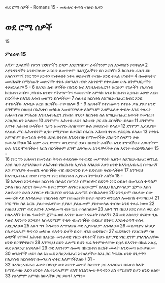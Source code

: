 ﻿
ወደ ሮሜ ሰዎች - Romans 15 - መጽሐፍ ቅዱስ ብሉይ ኪዳን
# ወደ ሮሜ ሰዎች
15
### ምዕራፍ 15
 እኛም ኃይለኞች የሆንን የደካሞችን ድካም እንድንሸከም ራሳችንንም ደስ እንዳናሰኝ ይገባናል።
2  እያንዳንዳችን እንድናንጸው እርሱን ለመጥቀም ባልንጀራችንን ደስ እናሰኝ።
3  ክርስቶስ ራሱን ደስ አላሰኘምና፤ ነገር ግን። አንተን የነቀፉበት ነቀፋ ወደቀብኝ ተብሎ እንደ ተጻፈ ሆነበት።
4  በመጽናትና መጻሕፍት በሚሰጡት መጽናናት ተስፋ ይሆንልን ዘንድ አስቀድሞ የተጻፈው ሁሉ ለትምህርታችን ተጽፎአልና።
5 -
6  በአንድ ልብ ሆናችሁ በአንድ አፍ እግዚአብሔርን፥ እርሱም የጌታችን የኢየሱስ ክርስቶስ አባት፥ ታከብሩ ዘንድ፥ የትዕግሥትና የመጽናናት አምላክ እንደ ክርስቶስ ኢየሱስ ፈቃድ እርስ በርሳችሁ በአንድ አሳብ መሆንን ይስጣችሁ።
7  ስለዚህ ክርስቶስ ለእግዚአብሔር ክብር እንደ ተቀበላችሁ እንዲሁ እርስ በርሳችሁ ተቀባበሉ።
8 -
9  ለአባቶች የተሰጠውን የተስፋ ቃል ያጸና ዘንድ ደግሞም። ስለዚህ በአሕዛብ መካከል አመሰግንሃለሁ ለስምህም እዘምራለሁ ተብሎ እንደ ተጻፈ፥ አሕዛብ ስለ ምሕረቱ እግዚአብሔርን ያከብሩ ዘንድ፥ ክርስቶስ ስለ እግዚአብሔር እውነት የመገረዝ አገልጋይ ሆነ እላለሁ።
10  ደግሞም። አሕዛብ ሆይ፥ ከሕዝቡ ጋር ደስ ይበላችሁ ይላል።
11  ደግሞም። እናንተ አሕዛብ ሁላችሁ፥ ጌታን አመስግኑ ሕዝቦቹም ሁሉ ይወድሱት ይላል።
12  ደግሞም ኢሳይያስ። የእሴይ ሥር አሕዛብንም ሊገዛ የሚነሣው ይሆናል፤ በእርሱ አሕዛብ ተስፋ ያደርጋሉ ይላል።
13  የተስፋ አምላክም በመንፈስ ቅዱስ ኃይል በተስፋ እንድትበዙ በማመናችሁ ደስታንና ሰላምን ሁሉ ይሙላባችሁ።
14  እኔም ራሴ ደግሞ፥ ወንድሞቼ ሆይ፥ በበጎነት ራሳችሁ እንደ ተሞላችሁ፥ እውቀትም ሁሉ እንደ ሞላባችሁ፥ እርስ በርሳችሁም ደግሞ ልትገሠጹ እንዲቻላችሁ ስለ እናንተ ተረድቼአለሁ።
15 -  
16  ነገር ግን አሕዛብ በመንፈስ ቅዱስ ተቀድሰው የተወደደ መሥዋዕት ሊሆኑ፥ ለእግዚአብሔር ወንጌል እንደ ካህን እያገለገልሁ፥ ለአሕዛብ የክርስቶስ ኢየሱስ አገልጋይ እሆን ዘንድ ከእግዚአብሔር በተሰጠኝ ጸጋ ምክንያት ተመልሼ ላሳስባችሁ ብዬ በአንዳንድ ቦታ በድፍረት ጻፍሁላችሁ።
17  እንግዲህ ከእግዚአብሔር ዘንድ በሚሆን ነገር በክርስቶስ ኢየሱስ ትምክህት አለኝ።
18 -  
19  አሕዛብ እንዲታዘዙ ክርስቶስ በቃልና በሥራ፥ በምልክትና በድንቅ ነገር ኃይል፥ በመንፈስ ቅዱስም ኃይል በእኔ አድርጎ ከሠራው በቀር ምንም ልናገር አልደፍርም፤ ስለዚህ ከኢየሩሳሌም ጀምሬ እስከ እልዋሪቆን ድረስ እየዞርሁ የክርስቶስን ወንጌል ፈጽሜ፤ ሰብኬአለሁ።
20  እንዲሁም በሌላው ሰው መሠረት ላይ እንዳልሠራ የክርስቶስ ስም በተጠራበት ስፍራ ሳይሆን ወንጌልን ለመስበክ ተጣጣርሁ፤
21  ነገር ግን። ስለ እርሱ ያልተወራላቸው ያያሉ፥ ያልሰሙም ያስተውላሉ ተብሎ እንደ ተጻፈ ነው።
22  ስለዚህ ደግሞ ወደ እናንተ እንዳልመጣ ብዙ ጊዜ ተከለከልሁ።
23  አሁን ግን በዚህ አገር ስፍራ ወደ ፊት ስለሌለኝ፥ ከብዙ ዓመትም ጀምሬ ወደ እናንተ ልመጣ ናፍቆት ስላለኝ፥
24  ወደ እስጳንያ በሄድሁ ጊዜ ሳልፍ እናንተን እንዳይ፥ አስቀድሜም ጥቂት ብጠግባችሁ ወደዚያ በጉዞዬ እንድትረዱኝ ተስፋ አደርጋለሁ።
25  አሁን ግን ቅዱሳንን ለማገልገል ወደ ኢየሩሳሌም እሄዳለሁ።
26  መቄዶንያና አካይያ በኢየሩሳሌም ቅዱሳን መካከል ያሉትን ድሆች ይረዱ ዘንድ ወደዋልና።
27  ወደዋልና፥ የእነርሱም ባለ ዕዳዎች ናቸው፤ አሕዛብ በእነርሱ መንፈሳዊ ነገርን ተካፋዮች ከሆኑ በሥጋዊ ነገር ደግሞ ያገለግሉአቸው ዘንድ ይገባቸዋልና።
28  እንግዲህ ይህን ፈጽሜ ይህን ፍሬ ካተምሁላቸው በኋላ በእናንተ በኩል አልፌ ወደ እስጳንያ እሄዳለሁ፤
29  ወደ እናንተም ስመጣ በክርስቶስ በረከት ሙላት እንድመጣ አውቃለሁ።
30  ወንድሞች ሆይ፥ ስለ እኔ ወደ እግዚአብሔር እየጸለያችሁ ከእኔ ጋር ትጋደሉ ዘንድ በጌታችን በኢየሱስ ክርስቶስና በመንፈስ ፍቅር እለምናችኋለሁ፤
31 -  
32  በእግዚአብሔር ፈቃድ በደስታ ወደ እናንተ መጥቼ ከእናንተ ጋር እንዳርፍ፥ በይሁዳ ካሉት ከማይታዘዙ እድን ዘንድ፥ ለኢየሩሳሌምም ያለኝ አገልግሎቴ ቅዱሳንን ደስ የሚያሰኝ ይሆን ዘንድ ጸልዩ።
33  የሰላምም አምላክ ከሁላችሁ ጋር ይሁን፤ አሜን። 
